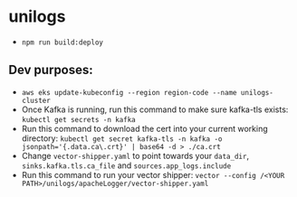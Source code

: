 # unilogs

- `npm run build:deploy`

## Dev purposes:

- `aws eks update-kubeconfig --region region-code --name unilogs-cluster`
- Once Kafka is running, run this command to make sure kafka-tls exists: `kubectl get secrets -n kafka`
- Run this command to download the cert into your current working directory: `kubectl get secret kafka-tls -n kafka -o jsonpath='{.data.ca\.crt}' | base64 -d > ./ca.crt`
- Change `vector-shipper.yaml` to point towards your `data_dir`, `sinks.kafka.tls.ca_file` and `sources.app_logs.include`
- Run this command to run your vector shipper: `vector --config /<YOUR PATH>/unilogs/apacheLogger/vector-shipper.yaml`
